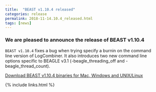 ```yaml
---
title:  "BEAST v1.10.4 released"
categories: release
permalink: 2018-11-14.10.4_released.html
tags: [news]
---
```


### We are pleased to announce the release of BEAST v1.10.4 ### 

`BEAST v1.10.4` fixes a bug when trying specify a burnin on the command line version of LogCombiner. It also introduces two new command line options specific to BEAGLE v3.1 (-beagle_threading_off and -beagle_thread_count).

[Download BEAST v1.10.4 binaries for Mac, Windows and UNIX/Linux](installing)

{% include links.html %}
